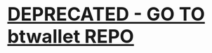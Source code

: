<a href='https://github.com/opentensor/btwallet' style='font-size: 3em; font-weight:bold;'>DEPRECATED - GO TO btwallet REPO</a>
